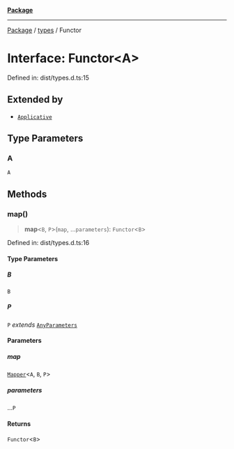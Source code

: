 [**Package**](../../README.md)

***

[Package](../../modules.md) / [types](../README.md) / Functor

# Interface: Functor\<A\>

Defined in: dist/types.d.ts:15

## Extended by

- [`Applicative`](Applicative.md)

## Type Parameters

### A

`A`

## Methods

### map()

> **map**\<`B`, `P`\>(`map`, ...`parameters`): `Functor`\<`B`\>

Defined in: dist/types.d.ts:16

#### Type Parameters

##### B

`B`

##### P

`P` *extends* [`AnyParameters`](../type-aliases/AnyParameters.md)

#### Parameters

##### map

[`Mapper`](../type-aliases/Mapper.md)\<`A`, `B`, `P`\>

##### parameters

...`P`

#### Returns

`Functor`\<`B`\>
